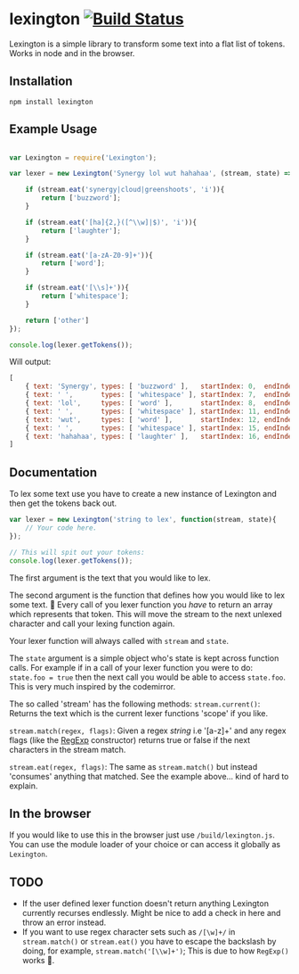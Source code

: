 
# lexington [![Build Status](https://travis-ci.org/mattvagni/lexington.svg?branch=master)](https://travis-ci.org/mattvagni/lexington) 
Lexington is a simple library to transform some text into a flat list of tokens. 
Works in node and in the browser.

## Installation
```
npm install lexington
```

## Example Usage
```js

var Lexington = require('Lexington');

var lexer = new Lexington('Synergy lol wut hahahaa', (stream, state) => {

    if (stream.eat('synergy|cloud|greenshoots', 'i')){
        return ['buzzword'];
    }

    if (stream.eat('[ha]{2,}([^\\w]|$)', 'i')){
        return ['laughter'];
    }

    if (stream.eat('[a-zA-Z0-9]+')){
        return ['word'];
    }

    if (stream.eat('[\\s]+')){
        return ['whitespace'];
    }

    return ['other']
});

console.log(lexer.getTokens());

```

Will output:

```js
[
    { text: 'Synergy', types: [ 'buzzword' ],   startIndex: 0,  endIndex: 6  },
    { text: ' ',       types: [ 'whitespace' ], startIndex: 7,  endIndex: 7  },
    { text: 'lol',     types: [ 'word' ],       startIndex: 8,  endIndex: 10 },
    { text: ' ',       types: [ 'whitespace' ], startIndex: 11, endIndex: 11 },
    { text: 'wut',     types: [ 'word' ],       startIndex: 12, endIndex: 14 },
    { text: ' ',       types: [ 'whitespace' ], startIndex: 15, endIndex: 15 },
    { text: 'hahahaa', types: [ 'laughter' ],   startIndex: 16, endIndex: 22 }
]
```

## Documentation

To lex some text use you have to create a new instance of Lexington and then get the tokens back out.
```js
var lexer = new Lexington('string to lex', function(stream, state){
    // Your code here.
});

// This will spit out your tokens:
console.log(lexer.getTokens()); 
```
The first argument is the text that you would like to lex.

The second argument is the function that defines how you would like to lex some text. 
:loudspeaker: Every call of you lexer function you _have_ to return an array which represents that token. This will move the stream to the next unlexed character and call your lexing function again.

Your lexer function will always called with `stream` and `state`.

The `state` argument is a simple object who's state is kept across function calls. For example if in a call of your lexer function you were to do: `state.foo = true` then the next call you would be able to access `state.foo`. This is very much inspired by the codemirror.

The so called 'stream' has the following methods:
`stream.current()`:
Returns the text which is the current lexer functions 'scope' if you like.

`stream.match(regex, flags)`:
Given a regex _string_ i.e '[a-z]+' and any regex flags (like the [RegExp](https://developer.mozilla.org/en/docs/Web/JavaScript/Reference/Global_Objects/RegExp) constructor) returns true or false if the next characters in the stream match.

`stream.eat(regex, flags)`:
The same as `stream.match()` but instead 'consumes' anything that matched. See the example above... kind of hard to explain.


## In the browser
If you would like to use this in the browser just use `/build/lexington.js`. You can use the module loader of your choice or can access it globally as `Lexington`.

## TODO
- If the user defined lexer function doesn't return anything Lexington currently recurses endlessly. Might be nice to add a check in here and throw an error instead.
- If you want to use regex character sets such as `/[\w]+/` in `stream.match()` or `stream.eat()` you have to escape the backslash by doing, for example, `stream.match('[\\w]+')`; This is due to how `RegExp()` works :poop:.



